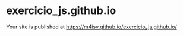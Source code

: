 # exercicio_js.github.io

Your site is published at https://m4isv.github.io/exercicio_js.github.io/
